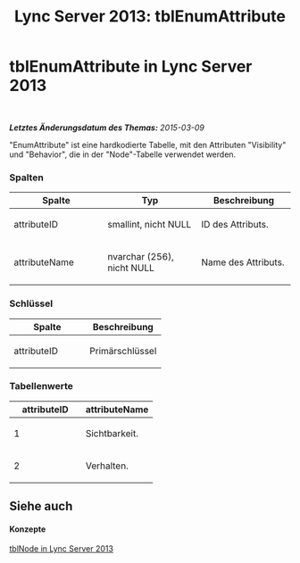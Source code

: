 ﻿---
title: 'Lync Server 2013: tblEnumAttribute'
TOCTitle: tblEnumAttribute
ms:assetid: 17f8b87e-36a6-4f6a-8630-7c76b61a7595
ms:mtpsurl: https://technet.microsoft.com/de-de/library/Gg558617(v=OCS.15)
ms:contentKeyID: 49293306
ms.date: 05/19/2016
mtps_version: v=OCS.15
ms.translationtype: HT
---

# tblEnumAttribute in Lync Server 2013

 

_**Letztes Änderungsdatum des Themas:** 2015-03-09_

"EnumAttribute" ist eine hardkodierte Tabelle, mit den Attributen "Visibility" und "Behavior", die in der "Node"-Tabelle verwendet werden.

### Spalten

<table>
<colgroup>
<col style="width: 33%" />
<col style="width: 33%" />
<col style="width: 33%" />
</colgroup>
<thead>
<tr class="header">
<th>Spalte</th>
<th>Typ</th>
<th>Beschreibung</th>
</tr>
</thead>
<tbody>
<tr class="odd">
<td><p>attributeID</p></td>
<td><p>smallint, nicht NULL</p></td>
<td><p>ID des Attributs.</p></td>
</tr>
<tr class="even">
<td><p>attributeName</p></td>
<td><p>nvarchar (256), nicht NULL</p></td>
<td><p>Name des Attributs.</p></td>
</tr>
</tbody>
</table>


### Schlüssel

<table>
<colgroup>
<col style="width: 50%" />
<col style="width: 50%" />
</colgroup>
<thead>
<tr class="header">
<th>Spalte</th>
<th>Beschreibung</th>
</tr>
</thead>
<tbody>
<tr class="odd">
<td><p>attributeID</p></td>
<td><p>Primärschlüssel</p></td>
</tr>
</tbody>
</table>


### Tabellenwerte

<table>
<colgroup>
<col style="width: 50%" />
<col style="width: 50%" />
</colgroup>
<thead>
<tr class="header">
<th>attributeID</th>
<th>attributeName</th>
</tr>
</thead>
<tbody>
<tr class="odd">
<td><p>1</p></td>
<td><p>Sichtbarkeit.</p></td>
</tr>
<tr class="even">
<td><p>2</p></td>
<td><p>Verhalten.</p></td>
</tr>
</tbody>
</table>


## Siehe auch

#### Konzepte

[tblNode in Lync Server 2013](lync-server-2013-tblnode.md)

